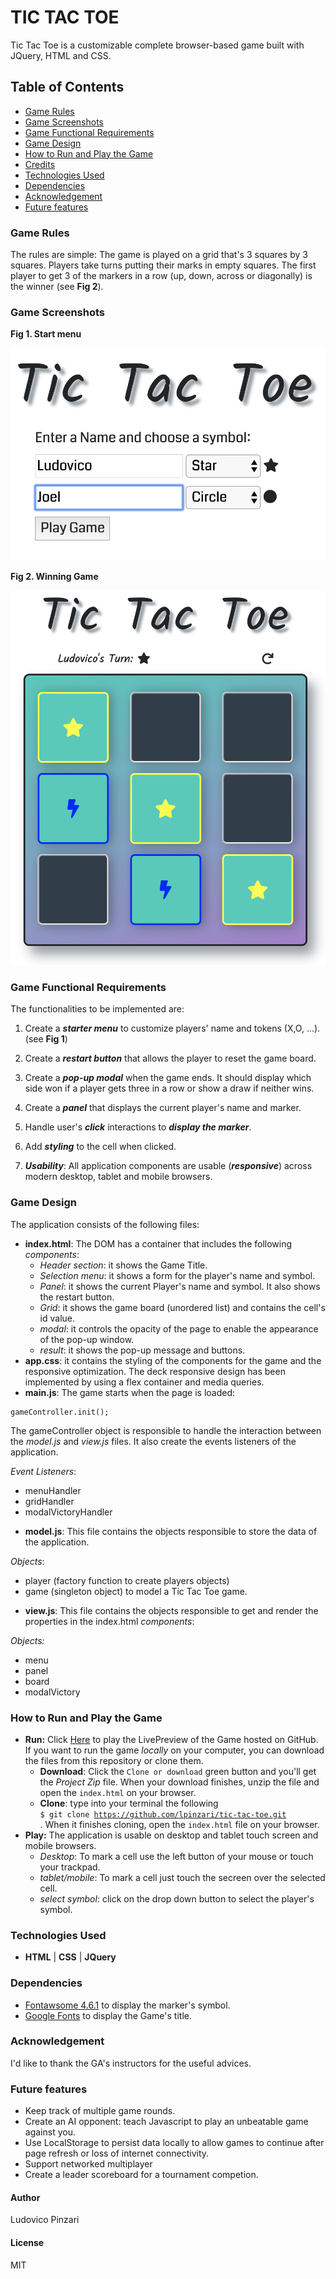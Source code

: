 # TIC TAC TOE
Tic Tac Toe is a customizable complete browser-based game built with JQuery, HTML and CSS.

## Table of Contents

* [Game Rules](#game-rules)
* [Game Screenshots](#game-Screenshots)
* [Game Functional Requirements](#game-functional-requirements)
* [Game Design](#game-design)
* [How to Run and Play the Game](#how-to-run-and-play-the-game)
* [Credits](#credits)
* [Technologies Used](#technologies-used)
* [Dependencies](#dependencies)
* [Acknowledgement](#acknowledgement)
* [Future features](#future-features)

### Game Rules
The rules are simple: The game is played on a grid that's 3 squares by 3 squares. Players take turns putting their marks in empty squares. The first player to get 3 of the markers in a row (up, down, across or diagonally) is the winner (see **Fig 2**).

### Game Screenshots
**Fig 1. Start menu**

![alt menu](/img/menu.PNG)

**Fig 2. Winning Game**

![alt winning](/img/winning.PNG)

### Game Functional Requirements
The functionalities to be implemented are:

1. Create a ***starter menu*** to customize players' name and tokens (X,O, ...). (see **Fig 1**)

2. Create a ***restart button*** that allows the player to reset the game board.

3. Create a ***pop-up modal*** when the game ends. It should display which side won if a player gets three in a row or show a draw if neither wins.

4. Create a ***panel*** that displays the current player's name and marker.

5. Handle user's ***click*** interactions to ***display the marker***.

6. Add ***styling*** to the cell when clicked.

7. ***Usability***: All application components are usable (***responsive***) across modern desktop, tablet and mobile browsers.

### Game Design
The application consists of the following files:

* **index.html**: The DOM has a container that includes the following *components*:
    * *Header section*: it shows  the Game Title.
    * *Selection menu*: it shows a form for the player's name and symbol.
    * *Panel*: it shows the current Player's name and symbol. It also shows the restart button.
    * *Grid*: it shows the game board (unordered list) and contains the cell's id value.
    * *modal*: it controls the opacity of the page to enable the appearance of the pop-up window.
    * *result*: it shows the pop-up message and buttons.
* **app.css**: it contains the styling of the components for the game and the responsive optimization. The deck responsive design has been implemented by using a flex container and media queries.
* **main.js**: The game starts when the page is loaded:
```
gameController.init();
```
The gameController object is responsible to handle the interaction between the *model.js*
and *view.js* files. It also create the events listeners of the application.

 *Event Listeners*:
 - menuHandler
 - gridHandler
 - modalVictoryHandler

* **model.js**: This file contains the objects responsible to store the data of the application.

 *Objects*:
 - player (factory function to create players objects)
 - game (singleton object) to model a Tic Tac Toe game.

* **view.js**: This file contains the objects responsible to get and render the properties in the index.html *components*:

 *Objects:*
 - menu
 - panel
 - board
 - modalVictory

 ### How to Run and Play the Game

 - **Run:** Click [Here](https://lpinzari.github.io/tic-tac-toe/) to play the LivePreview of the Game hosted on GitHub. If you want to run the game *locally* on your computer, you can download the files from this repository or clone them.
   - **Download**: Click the <code>Clone or download</code> green button and you'll get the *Project Zip* file. When your download finishes, unzip the file and open the <code>index.html</code> on your browser.
   - **Clone**: type into your terminal the following <code> $ git clone https://github.com/lpinzari/tic-tac-toe.git </code>. When it finishes cloning, open the <code>index.html</code> file on your browser.
 - **Play:** The application is usable on desktop and tablet touch screen and mobile browsers.
    - *Desktop*: To mark a cell use the left button of your mouse or touch your trackpad.
    - *tablet/mobile*: To mark a cell just touch the secreen over the selected cell.
    - *select symbol*: click on the drop down button to select the player's symbol.

### Technologies Used
- **HTML** | **CSS** | **JQuery**

### Dependencies
- [Fontawsome 4.6.1](https://kit.fontawesome.com/0d98c9c217.js) to display the marker's symbol.
- [Google Fonts](https://fonts.googleapis.com/css?family=Kalam) to display the Game's title.

### Acknowledgement
I'd like to thank the GA's instructors for the useful advices.

### Future features
- Keep track of multiple game rounds.
- Create an AI opponent: teach Javascript to play an unbeatable game against you.
- Use LocalStorage to persist data locally to allow games to continue after page refresh or loss of internet connectivity.
- Support networked multiplayer
- Create a leader scoreboard for a tournament competion.


#### Author
Ludovico Pinzari

#### License
MIT
